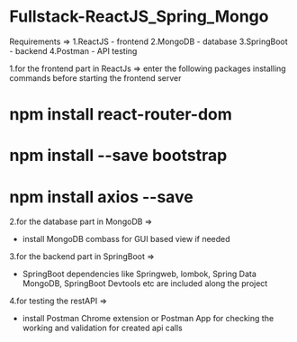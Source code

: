# Fullstack-ReactJS_Spring_Mongo

Requirements =>
1.ReactJS - frontend
2.MongoDB - database
3.SpringBoot - backend
4.Postman - API testing

1.for the frontend part in ReactJs => 
enter the following packages installing commands before starting the frontend server
# npm install react-router-dom
# npm install --save bootstrap
# npm install axios --save    

2.for the database part in MongoDB =>
* install MongoDB combass for GUI based view if needed

3.for the backend part in SpringBoot =>
* SpringBoot dependencies like Springweb, lombok, Spring Data MongoDB, SpringBoot Devtools etc are included along the project

4.for testing the restAPI =>
* install Postman Chrome extension or Postman App for checking the working and validation for created api calls